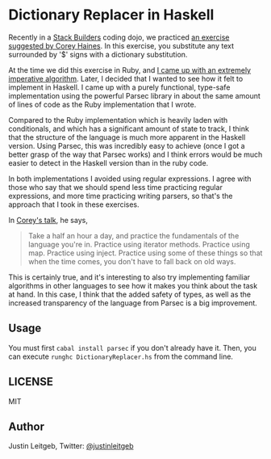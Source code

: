# Dictionary Replacer in Haskell

Recently in a [Stack Builders](http://www.stackbuilders.com) coding dojo, we practiced [an exercise suggested by Corey Haines](http://www.confreaks.com/videos/104-aac2009-lightning-talk-under-your-fingers). In this exercise, you substitute any text surrounded by '$' signs with a dictionary substitution.

At the time we did this exercise in Ruby, and [I came up with an extremely imperative algorithm](https://gist.github.com/jsl/8985707). Later, I decided that I wanted to see how it felt to implement in Haskell. I came up with a purely functional, type-safe implementation using the powerful Parsec library in about the same amount of lines of code as the Ruby implementation that I wrote.

Compared to the Ruby implementation which is heavily laden with conditionals, and which has a significant amount of state to track, I think that the structure of the language is much more apparent in the Haskell version. Using Parsec, this was incredibly easy to achieve (once I got a better grasp of the way that Parsec works) and I think errors would be much easier to detect in the Haskell version than in the ruby code.

In both implementations I avoided using regular expressions. I agree with those who say that we should spend less time practicing regular expressions, and more time practicing writing parsers, so that's the approach that I took in these exercises.

In [Corey's talk](http://www.confreaks.com/videos/104-aac2009-lightning-talk-under-your-fingers), he says,

> Take a half an hour a day, and practice the fundamentals of the language
> you're in. Practice using iterator methods. Practice using map. Practice
> using inject. Practice using some of these things so that when the time
> comes, you don't have to fall back on old ways.

This is certainly true, and it's interesting to also try implementing familiar algorithms in other languages to see how it makes you think about the task at hand. In this case, I think that the added safety of types, as well as the increased transparency of the language from Parsec is a big improvement.

## Usage

You must first `cabal install parsec` if you don't already have it. Then, you can execute `runghc DictionaryReplacer.hs` from the command line.

## LICENSE

MIT

## Author

Justin Leitgeb, Twitter: [@justinleitgeb](http://twitter.com/justinleitgeb)

